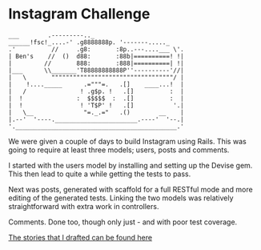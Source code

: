 Instagram Challenge
===================

```
___        .---------.._
______!fsc!_....-' .g8888888p. '-------....._
.'          //     .g8:       :8p..---....___ \'.
| Ben's    //  ()  d88:       :88b|==========! !|
|         //       888:       :888|==========| !|
|___      \\_______'T88888888888P''----------'//|   
|   \       """"""""""""""""""""""""""""""""""/ |   
|    !...._____      .="""=.   .[]    ____...!  |   
|   /               ! .g$p. !   .[]          :  |   
|  !               :  $$$$$  :  .[]          :  |   
|  !                ! 'T$P' !   .[]           '.|   
|   \__              "=._.="   .()        __    |   
|.--'  '----._______________________.----'  '--.|
'._____________________________________________.'
```

We were given a couple of days to build Instagram using Rails. This was going to require at least three models; users, posts and comments.

I started with the users model by installing and setting up the Devise gem. This then lead to quite a while getting the tests to pass.

Next was posts, generated with scaffold for a full RESTful mode and more editing of the generated tests. Linking the two models was relatively straightforward with extra work in controllers.

Comments. Done too, though only just - and with poor test coverage.

[The stories that I drafted can be found here](https://github.com/benfurber/instagram-challenge/tree/master/docs/stories.md)
